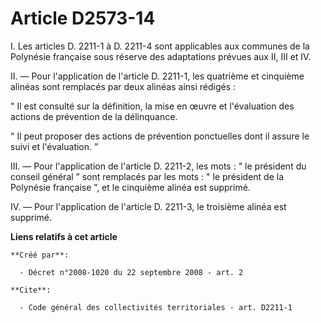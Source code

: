 # Article D2573-14

I. Les articles D. 2211-1 à D. 2211-4 sont applicables aux communes de la Polynésie française sous réserve des adaptations
prévues aux II, III et IV. 

II. ― Pour l'application de l'article D. 2211-1, les quatrième et cinquième alinéas sont remplacés par deux alinéas ainsi
rédigés : 

" Il est consulté sur la définition, la mise en œuvre et l'évaluation des actions de prévention de la délinquance. 

" Il peut proposer des actions de prévention ponctuelles dont il assure le suivi et l'évaluation. ” 

III. ― Pour l'application de l'article D. 2211-2, les mots : " le président du conseil général ” sont remplacés par les
mots : " le président de la Polynésie française ”, et le cinquième alinéa est supprimé. 

IV. ― Pour l'application de l'article D. 2211-3, le troisième alinéa est supprimé.

**Liens relatifs à cet article**

	**Créé par**:

	  - Décret n°2008-1020 du 22 septembre 2008 - art. 2

	**Cite**:

	  - Code général des collectivités territoriales - art. D2211-1
